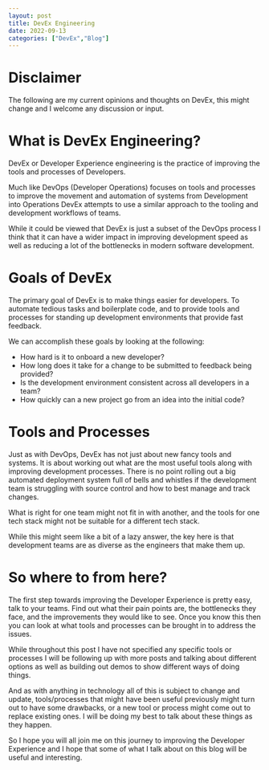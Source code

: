 ```yaml
---
layout: post
title: DevEx Engineering
date: 2022-09-13
categories: ["DevEx","Blog"]
---
```


# Disclaimer
The following are my current opinions and thoughts on DevEx, this might change and I welcome any discussion or input.

# What is DevEx Engineering?

DevEx or Developer Experience engineering is the practice of improving the tools and processes of Developers. 

Much like DevOps (Developer Operations) focuses on tools and processes to improve the movement and automation of systems from Development into Operations DevEx attempts to use a similar approach to the tooling and development workflows of teams.

While it could be viewed that DevEx is just a subset of the DevOps process I think that it can have a wider impact in improving development speed as well as reducing a lot of the bottlenecks in modern software development.

# Goals of DevEx

The primary goal of DevEx is to make things easier for developers. To automate tedious tasks and boilerplate code, and to provide tools and processes for standing up development environments that provide fast feedback.

We can accomplish these goals by looking at the following:

- How hard is it to onboard a new developer?
- How long does it take for a change to be submitted to feedback being provided?
- Is the development environment consistent across all developers in a team?
- How quickly can a new project go from an idea into the initial code?

# Tools and Processes

Just as with DevOps, DevEx has not just about new fancy tools and systems. It is about working out what are the most useful tools along with improving development processes. There is no point rolling out a big automated deployment system full of bells and whistles if the development team is struggling with source control and how to best manage and track changes. 

What is right for one team might not fit in with another, and the tools for one tech stack might not be suitable for a different tech stack.

While this might seem like a bit of a lazy answer, the key here is that development teams are as diverse as the engineers that make them up.

# So where to from here?

The first step towards improving the Developer Experience is pretty easy, talk to your teams. Find out what their pain points are, the bottlenecks they face, and the improvements they would like to see. Once you know this then you can look at what tools and processes can be brought in to address the issues.

While throughout this post I have not specified any specific tools or processes I will be following up with more posts and talking about different options as well as building out demos to show different ways of doing things. 

And as with anything in technology all of this is subject to change and update, tools/processes that might have been useful previously might turn out to have some drawbacks, or a new tool or process might come out to replace existing ones. I will be doing my best to talk about these things as they happen.

So I hope you will all join me on this journey to improving the Developer Experience and I hope that some of what I talk about on this blog will be useful and interesting.